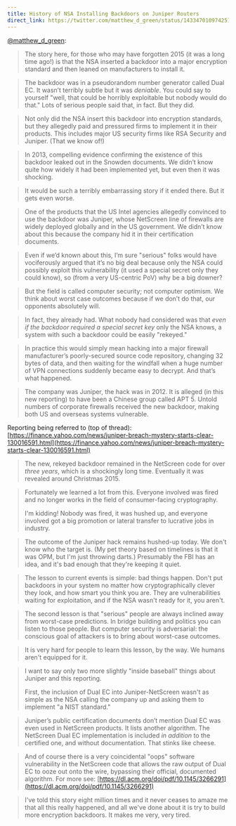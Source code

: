 ```yaml
---
title: History of NSA Installing Backdoors on Juniper Routers
direct_link: https://twitter.com/matthew_d_green/status/1433470109742518273
---
```


[@matthew_d_green](https://twitter.com/matthew_d_green):

> The story here, for those who may have forgotten 2015 (it was a long time ago!) is that the NSA inserted a backdoor into a major encryption standard and then leaned on manufacturers to install it.

> The backdoor was in a pseudorandom number generator called Dual EC. It wasn’t terribly subtle but it was _deniable_. You could say to yourself "well, that could be horribly exploitable but nobody would do that." Lots of serious people said that, in fact. But they did.

> Not only did the NSA insert this backdoor into encryption standards, but they allegedly paid and pressured firms to implement it in their products. This includes major US security firms like RSA Security and Juniper. (That we know of!)

> In 2013, compelling evidence confirming the existence of this backdoor leaked out in the Snowden documents. We didn’t know quite how widely it had been implemented yet, but even then it was shocking.

> It would be such a terribly embarrassing story if it ended there. But it gets even worse.

> One of the products that the US Intel agencies allegedly convinced to use the backdoor was Juniper, whose NetScreen line of firewalls are widely deployed globally and in the US government. We didn’t know about this because the company hid it in their certification documents.

> Even if we’d known about this, I’m sure "serious" folks would have vociferously argued that it’s no big deal because only the NSA could possibly exploit this vulnerability (it used a special secret only they could know), so (from a very US-centric PoV) why be a big downer?

> But the field is called computer security; not computer optimism. We think about worst case outcomes because if we don’t do that, our opponents absolutely will.

> In fact, they already had. What nobody had considered was that _even if the backdoor required a special secret key_ only the NSA knows, a system with such a backdoor could be easily "rekeyed."

> In practice this would simply mean hacking into a major firewall manufacturer’s poorly-secured source code repository, changing 32 bytes of data, and then waiting for the windfall when a huge number of VPN connections suddenly became easy to decrypt. And that’s what happened.

> The company was Juniper, the hack was in 2012. It is alleged (in this new reporting) to have been a Chinese group called APT 5. Untold numbers of corporate firewalls received the new backdoor, making both US and overseas systems vulnerable.

Reporting being referred to (top of thread): [https://finance.yahoo.com/news/juniper-breach-mystery-starts-clear-130016591.html](https://finance.yahoo.com/news/juniper-breach-mystery-starts-clear-130016591.html)

> The new, rekeyed backdoor remained in the NetScreen code for over _three years_, which is a shockingly long time. Eventually it was revealed around Christmas 2015.

> Fortunately we learned a lot from this. Everyone involved was fired and no longer works in the field of consumer-facing cryptography.
>
> I'm kidding! Nobody was fired, it was hushed up, and everyone involved got a big promotion or lateral transfer to lucrative jobs in industry.

> The outcome of the Juniper hack remains hushed-up today. We don't know who the target is. (My pet theory based on timelines is that it was OPM, but I'm just throwing darts.) Presumably the FBI has an idea, and it's bad enough that they're keeping it quiet.

> The lesson to current events is simple: bad things happen. Don't put backdoors in your system no matter how cryptographically clever they look, and how smart you think you are. They are vulnerabilities waiting for exploitation, and if the NSA wasn't ready for it, you aren't.

> The second lesson is that "serious" people are always inclined away from worst-case predictions. In bridge building and politics you can listen to those people. But computer security is adversarial: the conscious goal of attackers is to bring about worst-case outcomes.

> It is very hard for people to learn this lesson, by the way. We humans aren't equipped for it.

> I want to say only two more slightly "inside baseball" things about Juniper and this reporting.
>
> First, the inclusion of Dual EC into Juniper-NetScreen wasn't as simple as the NSA calling the company up and asking them to implement "a NIST standard."

> Juniper’s public certification documents don’t mention Dual EC was even used in NetScreen products. It lists another algorithm. The NetScreen Dual EC implementation is included _in addition_ to the certified one, and without documentation. That stinks like cheese.

> And of course there is a very coincidental "oops" software vulnerability in the NetScreen code that allows the raw output of Dual EC to ooze out onto the wire, bypassing their official, documented algorithm. For more see: [https://dl.acm.org/doi/pdf/10.1145/3266291](https://dl.acm.org/doi/pdf/10.1145/3266291)

> I've told this story eight million times and it never ceases to amaze me that all this really happened, and all we've done about it is try to build more encryption backdoors. It makes me very, very tired.
